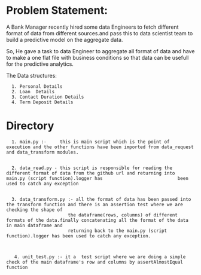 
# Problem Statement:

A Bank Manager recently hired some data Engineers to fetch different format of data from different sources.and pass this to data scientist team to build a predictive model on the aggregate data.

So, He gave a task to data Engineer to aggregate all format of data and have to make a one flat file with business conditions so that data can be usefull for the predictive analytics.


The Data structures:

      1. Personal Details
      2. Loan  Details
      3. Contact Duration Details
      4. Term Deposit Details 
      
      
   
# Directory 

      1. main.py :-     this is main script which is the point of execution and the other functions have been imported from data_request and data_transform modules.
      
      
      2. data_read.py - this script is responsible for reading the different format of data from the github url and returning into main.py (script function).logger has                            been used to catch any exception 
      
      
      3. data_transform.py :- all the format of data has been passed into the transform function and there is an assertion test where we are checking the shape of 
                           the dataframe(rows, columns) of different formats of the data.finally concatenating all the format of the data in main dataframe and
                           returning back to the main.py (script function).logger has been used to catch any exception.
                           
                           
                           
       4. unit_test.py :- it a  test script where we are doing a simple check of the main dataframe's row and columns by assertAlmostEqual function                    













